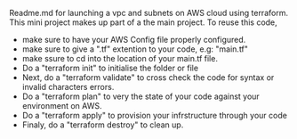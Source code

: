 Readme.md for launching a vpc and subnets on AWS cloud using terraform. 
This mini project makes up part of a the main project. 
To reuse this code,
- make sure to have your AWS Config file properly configured.
- make sure to give a ".tf" extention to your code, e.g: "main.tf"
- make ssure to cd into the location of your main.tf file.
- Do a "terraform init" to initialise the folder or file
- Next, do a "terraform validate" to cross check the code for syntax or invalid characters errors.
- Do a "terraform plan" to very the state of your code against your environment on AWS.
- Do a "terraform apply" to provision your infrstructure through your code
- Finaly, do a "terraform destroy" to clean up.